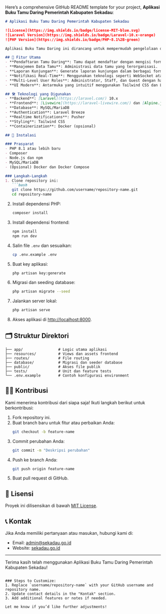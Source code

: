 Here’s a comprehensive GitHub README template for your project, **Aplikasi Buku Tamu Daring Pemerintah Kabupaten Sekadau**:

```markdown
# Aplikasi Buku Tamu Daring Pemerintah Kabupaten Sekadau

![License](https://img.shields.io/badge/license-MIT-blue.svg)
![Laravel Version](https://img.shields.io/badge/Laravel-10.x-orange)
![PHP Version](https://img.shields.io/badge/PHP-8.1%2B-green)

Aplikasi Buku Tamu Daring ini dirancang untuk mempermudah pengelolaan data tamu di Pemerintah Kabupaten Sekadau. Sistem ini memungkinkan tamu untuk mendaftar secara daring, memudahkan proses pelacakan, dan menyediakan laporan yang terstruktur.

## 🎯 Fitur Utama
- **Pendaftaran Tamu Daring**: Tamu dapat mendaftar dengan mengisi formulir online.
- **Manajemen Data Tamu**: Administrasi data tamu yang terorganisasi.
- **Laporan Kunjungan**: Generate laporan kunjungan dalam berbagai format (PDF/Excel).
- **Notifikasi Real-Time**: Menggunakan teknologi seperti WebSocket atau Pusher.
- **Multi-Level User Roles**: Administrator, Staff, dan Guest dengan hak akses berbeda.
- **UI Modern**: Antarmuka yang intuitif menggunakan Tailwind CSS dan Livewire.

## 🛠️ Teknologi yang Digunakan
- **Backend**: [Laravel](https://laravel.com/) 10.x
- **Frontend**: [Livewire](https://laravel-livewire.com/) dan [Alpine.js](https://alpinejs.dev/)
- **Database**: MySQL/MariaDB
- **Authentication**: Laravel Breeze
- **Realtime Notifications**: Pusher
- **Styling**: Tailwind CSS
- **Containerization**: Docker (opsional)

## 🚀 Instalasi

### Prasyarat
- PHP 8.1 atau lebih baru
- Composer
- Node.js dan npm
- MySQL/MariaDB
- (Opsional) Docker dan Docker Compose

### Langkah-Langkah
1. Clone repository ini:
   ```bash
   git clone https://github.com/username/repository-name.git
   cd repository-name
   ```

2. Install dependensi PHP:
   ```bash
   composer install
   ```

3. Install dependensi frontend:
   ```bash
   npm install
   npm run dev
   ```

4. Salin file `.env` dan sesuaikan:
   ```bash
   cp .env.example .env
   ```

5. Buat key aplikasi:
   ```bash
   php artisan key:generate
   ```

6. Migrasi dan seeding database:
   ```bash
   php artisan migrate --seed
   ```

7. Jalankan server lokal:
   ```bash
   php artisan serve
   ```

8. Akses aplikasi di [http://localhost:8000](http://localhost:8000).

## 🗂️ Struktur Direktori
```plaintext
├── app/                # Logic utama aplikasi
├── resources/          # Views dan assets frontend
├── routes/             # File routing
├── database/           # Migrasi dan seeder database
├── public/             # Akses file publik
├── tests/              # Unit dan feature tests
└── .env.example        # Contoh konfigurasi environment
```

## 🧑‍💻 Kontribusi
Kami menerima kontribusi dari siapa saja! Ikuti langkah berikut untuk berkontribusi:
1. Fork repository ini.
2. Buat branch baru untuk fitur atau perbaikan Anda:
   ```bash
   git checkout -b feature-name
   ```
3. Commit perubahan Anda:
   ```bash
   git commit -m "Deskripsi perubahan"
   ```
4. Push ke branch Anda:
   ```bash
   git push origin feature-name
   ```
5. Buat pull request di GitHub.

## 📜 Lisensi
Proyek ini dilisensikan di bawah [MIT License](LICENSE).

## 📞 Kontak
Jika Anda memiliki pertanyaan atau masukan, hubungi kami di:
- Email: admin@sekadau.go.id
- Website: [sekadau.go.id](https://sekadau.go.id)

---

Terima kasih telah menggunakan Aplikasi Buku Tamu Daring Pemerintah Kabupaten Sekadau!
```

### Steps to Customize:
1. Replace `username/repository-name` with your GitHub username and repository name.
2. Update contact details in the "Kontak" section.
3. Add additional features or notes if needed.

Let me know if you’d like further adjustments!
